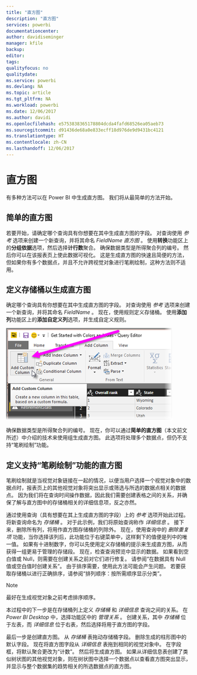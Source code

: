 ```yaml
---
title: "直方图"
description: "直方图"
services: powerbi
documentationcenter: 
author: davidiseminger
manager: kfile
backup: 
editor: 
tags: 
qualityfocus: no
qualitydate: 
ms.service: powerbi
ms.devlang: NA
ms.topic: article
ms.tgt_pltfrm: NA
ms.workload: powerbi
ms.date: 12/06/2017
ms.author: davidi
ms.openlocfilehash: e5753838365178804dcda4fafd68526ea05aeb73
ms.sourcegitcommit: d91436de68a0e833ecff18d976de9d9431bc4121
ms.translationtype: HT
ms.contentlocale: zh-CN
ms.lasthandoff: 12/06/2017
---
```

# <a name="histograms"></a>直方图
有多种方法可以在 Power BI 中生成直方图。 我们将从最简单的方法开始。

## <a name="simple-histograms"></a>简单的直方图
若要开始，请确定哪个查询具有你想要在其中生成直方图的字段。  对查询使用 *参考* 选项来创建一个新查询，并将其命名 *FieldName 直方图* 。 使用**转换**功能区上的**分组依据**选项，然后选择**计行数**聚合。 确保数据类型是所得聚合列的编号。 然后你可以在该报表页上使此数据可视化。 这是生成直方图的快速且简便的方法，但如果你有多个数据点，并且不允许跨视觉对象进行笔刷绘制，这种方法则不适用。

## <a name="defining-buckets-to-build-a-histogram"></a>定义存储桶以生成直方图
确定哪个查询具有你想要在其中生成直方图的字段。 对查询使用 *参考* 选项来创建一个新查询，并将其命名 *FieldName* 。  现在，使用规则定义存储桶。 使用**添加列**功能区上的**添加自定义列**选项，并生成自定义规则。

![](media/service-histograms/powerbi-service-histograms_1.png)

确保数据类型是所得聚合列的编号。 现在，你可以通过**简单的直方图**（本文前文所述）中介绍的技术来使用组生成直方图。 此选项将处理多个数据点，但仍不支持“笔刷绘制”功能。

## <a name="defining-a-histogram-that-supports-brushing"></a>定义支持“笔刷绘制”功能的直方图
笔刷绘制就是当视觉对象链接在一起的情况，以便当用户选择一个视觉对象中的数据点时，报表页上的其他视觉对象将突出显示或筛选与所选的数据点相关的数据点。  因为我们将在查询时间操作数据，因此我们需要创建表格之间的关系，并确保了解与直方图中的存储桶相关的详细信息项，反之亦然。

通过使用查询（具有想要在其上生成直方图的字段）上的 *参考* 选项开始此过程。  将新查询命名为 *存储桶* 。  对于此示例，我们将原始查询称作 *详细信息* 。  接下来，删除所有列，将用作直方图存储桶的列除外。  现在，使用查询中的 *删除重复项* 功能，当你选择该列后，此功能位于右键菜单中，这样剩下的值便是列中的唯一值。 如果有十进制数字，你可以先使用定义存储桶的提示来生成直方图，从而获得一组更易于管理的存储段。  现在，检查查询预览中显示的数据。 如果看到空白值或 Null，则需要在创建关系之前对它们进行修复。 请参阅“在数据具有 Null 值或空白值时创建关系”。 由于排序需要，使用此方法可能会产生问题。 若要获取存储桶以进行正确排序，请参阅“排列顺序：按所需顺序显示分类”。 

> [!NOTE]
> 最好在生成视觉对象之前考虑排序顺序。   
> 
> 

本过程中的下一步是在存储桶列上定义 *存储桶* 和 *详细信息* 查询之间的关系。  在 *Power BI Desktop* 中，选择功能区中的 *管理关系* 。  创建关系，其中 *存储桶* 位于左表，而 *详细信息* 位于右表，然后选择将用于直方图的字段。 

最后一步是创建直方图。 从 *存储桶* 表拖动存储桶字段。 删除生成的柱形图中的默认字段。  现在将直方图字段从 *详细信息* 表拖到相同的视觉对象中。 在字段框，将默认聚合更改为“计数”。 然后将生成直方图。 如果从详细信息表创建了类似树状图的其他视觉对象，则在树状图中选择一个数据点以查看直方图突出显示，并显示与整个数据集的趋势相关的所选数据点的直方图。

